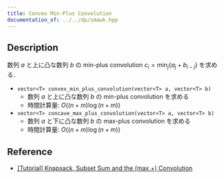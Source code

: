 ```yaml
---
title: Convex Min-Plus Convolution
documentation_of: ../../dp/smawk.hpp
---
```


## Description

数列 $a$ と上に凸な数列 $b$ の min-plus convolution $c_i=\min_j \{a_j + b_{i-j}\}$ を求める．

- `vector<T> convex_min_plus_convolution(vector<T> a, vector<T> b)`
    - 数列 $a$ と上に凸な数列 $b$ の min-plus convolution を求める
    - 時間計算量: $O((n + m) \log (n+m))$
- `vector<T> concave_max_plus_convolution(vector<T> a, vector<T> b)`
    - 数列 $a$ と下に凸な数列 $b$ の max-plus convolution を求める
    - 時間計算量: $O((n + m) \log (n+m))$

## Reference

- [[Tutorial] Knapsack, Subset Sum and the (max,+) Convolution](https://codeforces.com/blog/entry/98663)
